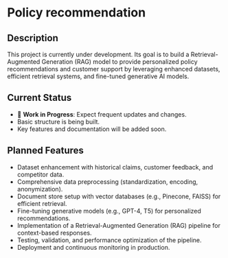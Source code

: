 # Policy recommendation

## Description
This project is currently under development. Its goal is to build a Retrieval-Augmented Generation (RAG) model to provide personalized policy recommendations and customer support by leveraging enhanced datasets, efficient retrieval systems, and fine-tuned generative AI models.

## Current Status
- 🚧 **Work in Progress**: Expect frequent updates and changes.
- Basic structure is being built.
- Key features and documentation will be added soon.

## Planned Features

- Dataset enhancement with historical claims, customer feedback, and competitor data.
 - Comprehensive data preprocessing (standardization, encoding, anonymization).
- Document store setup with vector databases (e.g., Pinecone, FAISS) for efficient retrieval.
- Fine-tuning generative models (e.g., GPT-4, T5) for personalized recommendations.
- Implementation of a Retrieval-Augmented Generation (RAG) pipeline for context-based responses.
- Testing, validation, and performance optimization of the pipeline.
- Deployment and continuous monitoring in production.

